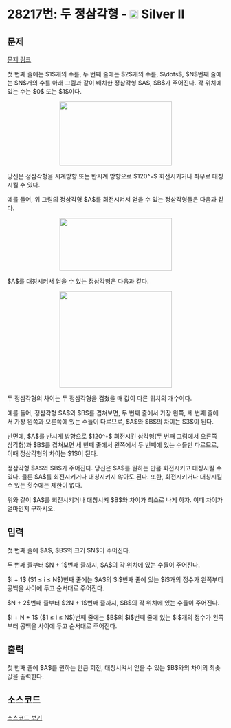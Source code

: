 # 28217번: 두 정삼각형 - <img src="https://static.solved.ac/tier_small/9.svg" style="height:20px" /> Silver II

<!-- performance -->

<!-- 문제 제출 후 깃허브에 푸시를 했을 때 제출한 코드의 성능이 입력될 공간입니다.-->

<!-- end -->

## 문제

[문제 링크](https://boj.kr/28217)

<p>첫 번째 줄에는 $1$개의 수를, 두 번째 줄에는 $2$개의 수를, $\dots$, $N$번째 줄에는 $N$개의 수를 아래 그림과 같이 배치한 정삼각형 $A$, $B$가 주어진다. 각 위치에 있는 수는 $0$ 또는 $1$이다.</p>

<p style="text-align: center;"><img alt="" src="https://upload.acmicpc.net/503aaf1e-f7b0-4663-9011-847953a734b3/-/preview/" style="width: 261px; height: 149px;"></p>

<p>당신은 정삼각형을 시계방향 또는 반시계 방향으로 $120^◦$ 회전시키거나 좌우로 대칭시킬 수 있다.</p>

<p>예를 들어, 위 그림의 정삼각형 $A$를 회전시켜서 얻을 수 있는 정삼각형들은 다음과 같다.</p>

<p style="text-align: center;"><img alt="" src="https://upload.acmicpc.net/2f5086f7-0941-4448-bd6a-a0cd9bd5c9b2/-/preview/" style="width: 261px; height: 122px;"></p>

<p>$A$를 대칭시켜서 얻을 수 있는 정삼각형은 다음과 같다.</p>

<p style="text-align: center;"><img alt="" src="https://upload.acmicpc.net/f7057e8a-b2f3-40ba-a3e5-44545be6190f/-/preview/" style="width: 261px; height: 224px;"></p>

<p>두 정삼각형의 차이는 두 정삼각형을 겹쳤을 때 값이 다른 위치의 개수이다.</p>

<p>예를 들어, 정삼각형 $A$와 $B$를 겹쳐보면, 두 번째 줄에서 가장 왼쪽, 세 번째 줄에서 가장 왼쪽과 오른쪽에 있는 수들이 다르므로, $A$와 $B$의 차이는 $3$이 된다.</p>

<p>반면에, $A$를 반시계 방향으로 $120^◦$ 회전시킨 삼각형(두 번째 그림에서 오른쪽 삼각형)과 $B$를 겹쳐보면 세 번째 줄에서 왼쪽에서 두 번째에 있는 수들만 다르므로, 이때 정삼각형의 차이는 $1$이 된다.</p>

<p>정삼각형 $A$와 $B$가 주어진다. 당신은 $A$를 원하는 만큼 회전시키고 대칭시킬 수 있다. 물론 $A$를 회전시키거나 대칭시키지 않아도 된다. 또한, 회전시키거나 대칭시킬 수 있는 횟수에는 제한이 없다.</p>

<p>위와 같이 $A$를 회전시키거나 대칭시켜 $B$와 차이가 최소로 나게 하자. 이때 차이가 얼마인지 구하시오.</p>

## 입력

<p>첫 번째 줄에 $A$, $B$의 크기 $N$이 주어진다.</p>

<p>두 번째 줄부터 $N + 1$번째 줄까지, $A$의 각 위치에 있는 수들이 주어진다.</p>

<p>$i + 1$ ($1 ≤ i ≤ N$)번째 줄에는 $A$의 $i$번째 줄에 있는 $i$개의 정수가 왼쪽부터 공백을 사이에 두고 순서대로 주어진다.</p>

<p>$N + 2$번째 줄부터 $2N + 1$번째 줄까지, $B$의 각 위치에 있는 수들이 주어진다.</p>

<p>$i + N + 1$ ($1 ≤ i ≤ N$)번째 줄에는 $B$의 $i$번째 줄에 있는 $i$개의 정수가 왼쪽부터 공백을 사이에 두고 순서대로 주어진다.</p>

## 출력

<p>첫 번째 줄에 $A$를 원하는 만큼 회전, 대칭시켜서 얻을 수 있는 $B$와의 차이의 최솟값을 출력한다.</p>

## 소스코드

[소스코드 보기](두%20정삼각형.py)